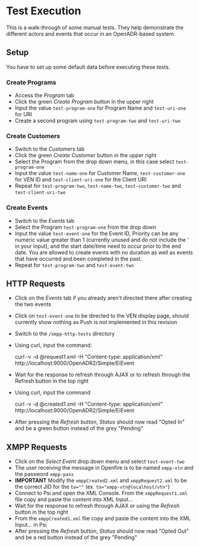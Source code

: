 # Test Execution

This is a walk-through of some manual tests.  They help demonstrate the different actors 
and events that occur in an OpenADR-based system.

## Setup 

 You have to set up some default data before executing these tests.

###	Create Programs

- Access the *Program* tab
- Click the green *Create Program* button in the upper right
- Input the value `test-program-one` for Program Name and `test-uri-one` for URI
- Create a second program using `test-program-two` and `test-uri-two`
		
### Create Customers

- Switch to the *Customer*s tab
- Click the green *Create Customer* button in the upper right
- Select the Program from the drop down menu, in this case select `test-program-one`
- Input the value `test-name-one` for Customer Name, `test-customer-one` for VEN ID 
  and `test-client-uri-one` for the Client URI
- Repeat for `test-program-two`, `test-name-two`, `test-customer-two` and `test-client-uri-two`
		
### Create Events

- Switch to the *Events* tab
- Select the Program `test-program-one` from the drop down
- Input the value `test-event-one` for the Event ID, Priority can be any numeric value greater 
  than 1 (currently unused and do not include the ' in your input), and the start date/time 
  need to occur prior to the end date. You are allowed to create events with no duration as 
  well as events that have occurred and been completed in the past.
- Repeat for `test-program-two` and `test-event-two`
		
## HTTP Requests

- Click on the *Events* tab if you already aren't directed there after creating the two events
- Click on `test-event-one` to be directed to the VEN display page, should currently show 
  nothing as Push is not implemented in this revision
- Switch to the `/xmpp-http-tests` directory
- Using curl, input the command:
		
    curl -v -d @request1.xml -H "Content-type: application/xml" \
      http://localhost:9000/OpenADR2/Simple/EiEvent
			
- Wait for the response to refresh through AJAX or to refresh through the Refresh button in 
  the top right	
- Using curl, input the command
		
    curl -v -d @created1.xml -H "Content-type: application/xml" \
      http://localhost:9000/OpenADR2/Simple/EiEvent
		
- After pressing the *Refresh* button, *Status* should now read "Opted In" and be a green 
  button instead of the grey "Pending"
		
## XMPP Requests

- Click on the *Select Event* drop down menu and select `test-event-two`
- The user receiving the message in Openfire is to be named `xmpp-vtn` and the password 
  `xmpp-pass`
- **IMPORTANT** Modify the `xmppCreated2.xml` and `xmppRequest2.xml` to be the correct 
  JID for the `to=""` (ex. `to="xmpp-vtn@localhost/vtn"`)
- Connect to Psi and open the XML Console. From the `xmppRequest1.xml` file copy and paste 
  the content into XML Input...
- Wait for the response to refresh through AJAX or using the *Refresh* button in 
  the top right
- From the `xmppCreated1.xml` file copy and paste the content into the XML Input... in Psi
- After pressing the *Refresh* button, *Status* should now read "Opted Out" and be a red 
  button instead of the grey "Pending"
